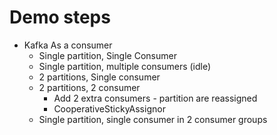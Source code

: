 # Demo steps

* Kafka As a consumer
  * Single partition, Single Consumer
  * Single partition, multiple consumers (idle)
  * 2 partitions, Single consumer
  * 2 partitions, 2 consumer
    * Add 2 extra consumers - partition are reassigned 
    * CooperativeStickyAssignor
  * Single partition, single consumer in 2 consumer groups
